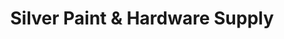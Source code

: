 ---
title: "Silver Paint & Hardware Supply"
url: /miami-beach/silver-paint-and-hardware-supply/
shop: doityourself
---